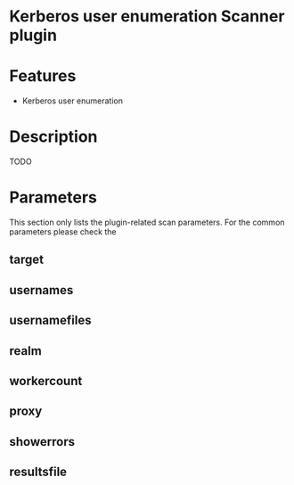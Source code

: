 # Kerberos user enumeration Scanner plugin

# Features
- Kerberos user enumeration

# Description
TODO

# Parameters
This section only lists the plugin-related scan parameters. For the common parameters please check the 
## target
## usernames
## usernamefiles
## realm
## workercount
## proxy
## showerrors
## resultsfile
